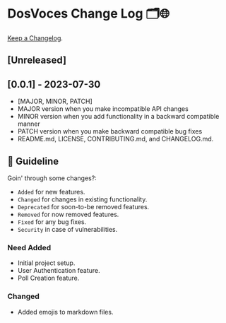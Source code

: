 # DosVoces Change Log 🗂🌐

[Keep a Changelog](https://keepachangelog.com/en/1.0.0/).

## [Unreleased]

## [0.0.1] - 2023-07-30

- [MAJOR, MINOR, PATCH]
- MAJOR version when you make incompatible API changes
- MINOR version when you add functionality in a backward compatible manner
- PATCH version when you make backward compatible bug fixes
- README.md, LICENSE, CONTRIBUTING.md, and CHANGELOG.md.

## 🧭 Guideline

Goin' through some changes?:

- `Added` for new features.
- `Changed` for changes in existing functionality.
- `Deprecated` for soon-to-be removed features.
- `Removed` for now removed features.
- `Fixed` for any bug fixes.
- `Security` in case of vulnerabilities.

### Need Added

- Initial project setup.
- User Authentication feature.
- Poll Creation feature.

### Changed

- Added emojis to markdown files.
